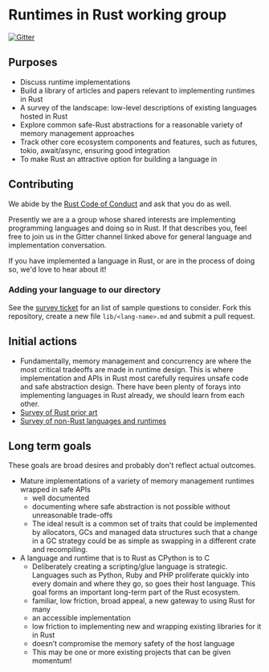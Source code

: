 # Runtimes in Rust working group

[![Gitter](https://badges.gitter.im/rust-hosted-langs/runtimes-WG.svg)](https://gitter.im/rust-hosted-langs/runtimes-WG?utm_source=badge&utm_medium=badge&utm_campaign=pr-badge)

## Purposes
- Discuss runtime implementations
- Build a library of articles and papers relevant to implementing runtimes
  in Rust
- A survey of the landscape: low-level descriptions of existing languages
  hosted in Rust
- Explore common safe-Rust abstractions for a reasonable variety of memory
  management approaches
- Track other core ecosystem components and features, such as futures,
  tokio, await/async, ensuring good integration
- To make Rust an attractive option for building a language in

## Contributing

We abide by the [Rust Code of Conduct](https://www.rust-lang.org/en-US/conduct.html)
and ask that you do as well.

Presently we are a a group whose shared interests are implementing programming
languages and doing so in Rust. If that describes you, feel free to join us
in the Gitter channel linked above for general language and implementation
conversation.

If you have implemented a language in Rust, or are in the process of doing so,
we'd love to hear about it!

### Adding your language to our directory

See the [survey ticket](https://github.com/rust-hosted-langs/runtimes-WG/issues/1)
for an list of sample questions to consider. Fork this repository, create a new file
`lib/<lang-name>.md` and submit a pull request.


## Initial actions
- Fundamentally, memory management and concurrency are where the most critical
  tradeoffs are made in runtime design. This is where implementation and APIs
  in Rust most carefully requires unsafe code and safe abstraction design.
  There have been plenty of forays into implementing languages in Rust already,
  we should learn from each other.
- [Survey of Rust prior art](https://github.com/rust-hosted-langs/runtimes-WG/issues/1)
- [Survey of non-Rust languages and runtimes](https://github.com/rust-hosted-langs/runtimes-WG/issues/5)

## Long term goals

These goals are broad desires and probably don't reflect actual outcomes.

- Mature implementations of a variety of memory management runtimes wrapped in safe APIs
  - well documented
  - documenting where safe abstraction is not possible without unreasonable trade-offs
  - The ideal result is a common set of traits that could be implemented by
    allocators, GCs and managed data structures such that a change in a GC
    strategy could be as simple as swapping in a different crate and recompiling.
- A language and runtime that is to Rust as CPython is to C
  - Deliberately creating a scripting/glue language is strategic.
    Languages such as Python, Ruby and PHP proliferate quickly into every
    domain and where they go, so goes their host language.
    This goal forms an important long-term part of the Rust ecosystem.
  - familiar, low friction, broad appeal, a new gateway to using Rust for many
  - an accessible implementation
  - low friction to implementing new and wrapping existing libraries for it in Rust
  - doesn’t compromise the memory safety of the host language
  - This may be one or more existing projects that can be given momentum!
